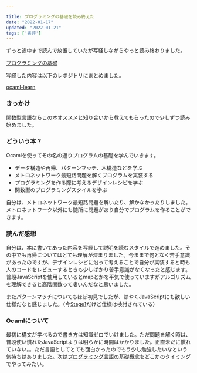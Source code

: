 ```yaml
---

title: プログラミングの基礎を読み終えた
date: "2022-01-17"
updated: "2022-01-21"
tags: ['書評']
---
```


ずっと途中まで読んで放置していたが写経しながらやっと読み終わりました。

[プログラミングの基礎](https://www.amazon.co.jp/%E3%83%97%E3%83%AD%E3%82%B0%E3%83%A9%E3%83%9F%E3%83%B3%E3%82%B0%E3%81%AE%E5%9F%BA%E7%A4%8E-Computer-Science-Library-%E6%B5%85%E4%BA%95/dp/4781911609)

写経した内容は以下のレポジトリにまとめました。

[ocaml-learn](https://github.com/ryokatsuse/ocaml-learn)

### きっかけ
関数型言語ならこの本オススメと知り合いから教えてもらったので少しずつ読み始めました。

### どういう本？
Ocamlを使ってその名の通りプログラムの基礎を学んでいきます。

- データ構造や再帰、パターンマッチ、木構造などを学ぶ
- メトロネットワーク最短路問題を解くプログラムを実装する
- プログラミングを作る際に考えるデザインレシピを学ぶ
- 関数型のプログラミングスタイルを学ぶ

自分は、メトロネットワーク最短路問題を解いたり、解かなかったりしました。メトロネットワーク以外にも随所に問題があり自分でプログラムを作ることができます。

### 読んだ感想

自分は、本に書いてあった内容を写経して説明を読むスタイルで進めました。その中でも再帰についてはとても理解が深まりました。今ままで何となく苦手意識があったのですが、デザインレシピに沿って考えることで自分が実装すると時も人のコードをレビューするときも少しばかり苦手意識がなくなったと感じます。普段JavaScriptを使用しているとmapとかを平気で使っていますがアルゴリズムを理解できると高階関数って凄いんだなと思いました。

またパターンマッチについてもほぼ初見でしたが、はやくJavaScriptにも欲しい仕様だなと感じました。（今[Stage1](https://github.com/tc39/proposal-pattern-matching)だけど仕様は検討されている）

### Ocamlについて

最初に構文が学べるので書き方は知識ゼロでいけました。ただ問題を解く時は、普段使い慣れたJavaScriptよりは明らかに時間はかかりました。正直未だに慣れていない。。ただ言語としてとても面白かったのでもう少し勉強したいなという気持ちはありました。次は[プログラミング言語の基礎概念](https://www.amazon.co.jp/dp/4781912850/ref=cm_sw_r_tw_dp_XF79KR4Y9Z2YHJWW4W7Y?_encoding=UTF8&psc=1)をどこかのタイミングでやってみたい。





